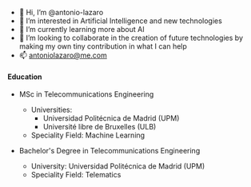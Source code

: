 - 👋 Hi, I’m @antonio-lazaro
- 👀 I’m interested in Artificial Intelligence and new technologies
- 🌱 I’m currently learning more about AI
- 💞️ I’m looking to collaborate in the creation of future technologies by making my own tiny contribution in what I can help
- 📫 antoniolazaro@me.com

#### Education

- MSc in Telecommunications Engineering
  - Universities:
      - Universidad Politécnica de Madrid (UPM)
      - Université libre de Bruxelles (ULB)
  - Speciality Field: Machine Learning

- Bachelor's Degree in Telecommunications Engineering
  - University: Universidad Politécnica de Madrid (UPM)
  - Speciality Field: Telematics

